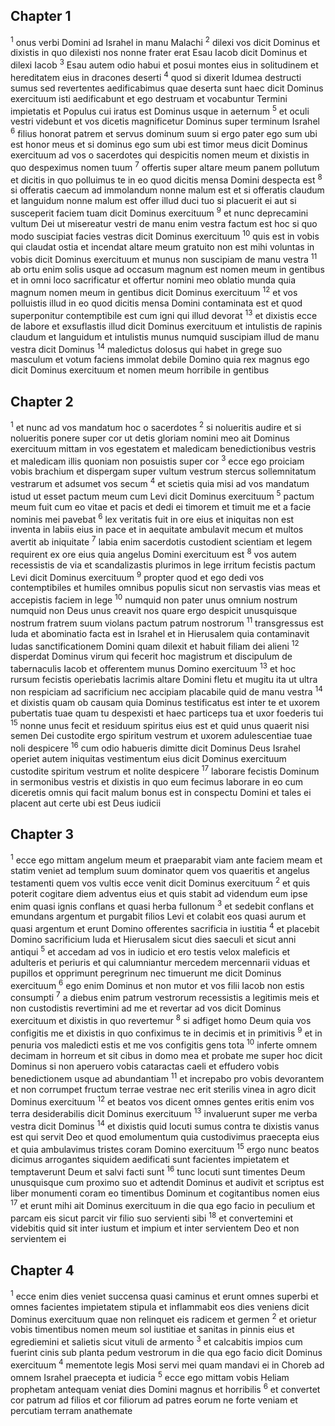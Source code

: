 ## Chapter 1

<sup>1</sup> onus verbi Domini ad Israhel in manu Malachi
<sup>2</sup> dilexi vos dicit Dominus et dixistis in quo dilexisti nos nonne frater erat Esau Iacob dicit Dominus et dilexi Iacob
<sup>3</sup> Esau autem odio habui et posui montes eius in solitudinem et hereditatem eius in dracones deserti
<sup>4</sup> quod si dixerit Idumea destructi sumus sed revertentes aedificabimus quae deserta sunt haec dicit Dominus exercituum isti aedificabunt et ego destruam et vocabuntur Termini impietatis et Populus cui iratus est Dominus usque in aeternum
<sup>5</sup> et oculi vestri videbunt et vos dicetis magnificetur Dominus super terminum Israhel
<sup>6</sup> filius honorat patrem et servus dominum suum si ergo pater ego sum ubi est honor meus et si dominus ego sum ubi est timor meus dicit Dominus exercituum ad vos o sacerdotes qui despicitis nomen meum et dixistis in quo despeximus nomen tuum
<sup>7</sup> offertis super altare meum panem pollutum et dicitis in quo polluimus te in eo quod dicitis mensa Domini despecta est
<sup>8</sup> si offeratis caecum ad immolandum nonne malum est et si offeratis claudum et languidum nonne malum est offer illud duci tuo si placuerit ei aut si susceperit faciem tuam dicit Dominus exercituum
<sup>9</sup> et nunc deprecamini vultum Dei ut misereatur vestri de manu enim vestra factum est hoc si quo modo suscipiat facies vestras dicit Dominus exercituum
<sup>10</sup> quis est in vobis qui claudat ostia et incendat altare meum gratuito non est mihi voluntas in vobis dicit Dominus exercituum et munus non suscipiam de manu vestra
<sup>11</sup> ab ortu enim solis usque ad occasum magnum est nomen meum in gentibus et in omni loco sacrificatur et offertur nomini meo oblatio munda quia magnum nomen meum in gentibus dicit Dominus exercituum
<sup>12</sup> et vos polluistis illud in eo quod dicitis mensa Domini contaminata est et quod superponitur contemptibile est cum igni qui illud devorat
<sup>13</sup> et dixistis ecce de labore et exsuflastis illud dicit Dominus exercituum et intulistis de rapinis claudum et languidum et intulistis munus numquid suscipiam illud de manu vestra dicit Dominus
<sup>14</sup> maledictus dolosus qui habet in grege suo masculum et votum faciens immolat debile Domino quia rex magnus ego dicit Dominus exercituum et nomen meum horribile in gentibus
## Chapter 2

<sup>1</sup> et nunc ad vos mandatum hoc o sacerdotes
<sup>2</sup> si nolueritis audire et si nolueritis ponere super cor ut detis gloriam nomini meo ait Dominus exercituum mittam in vos egestatem et maledicam benedictionibus vestris et maledicam illis quoniam non posuistis super cor
<sup>3</sup> ecce ego proiciam vobis brachium et dispergam super vultum vestrum stercus sollemnitatum vestrarum et adsumet vos secum
<sup>4</sup> et scietis quia misi ad vos mandatum istud ut esset pactum meum cum Levi dicit Dominus exercituum
<sup>5</sup> pactum meum fuit cum eo vitae et pacis et dedi ei timorem et timuit me et a facie nominis mei pavebat
<sup>6</sup> lex veritatis fuit in ore eius et iniquitas non est inventa in labiis eius in pace et in aequitate ambulavit mecum et multos avertit ab iniquitate
<sup>7</sup> labia enim sacerdotis custodient scientiam et legem requirent ex ore eius quia angelus Domini exercituum est
<sup>8</sup> vos autem recessistis de via et scandalizastis plurimos in lege irritum fecistis pactum Levi dicit Dominus exercituum
<sup>9</sup> propter quod et ego dedi vos contemptibiles et humiles omnibus populis sicut non servastis vias meas et accepistis faciem in lege
<sup>10</sup> numquid non pater unus omnium nostrum numquid non Deus unus creavit nos quare ergo despicit unusquisque nostrum fratrem suum violans pactum patrum nostrorum
<sup>11</sup> transgressus est Iuda et abominatio facta est in Israhel et in Hierusalem quia contaminavit Iudas sanctificationem Domini quam dilexit et habuit filiam dei alieni
<sup>12</sup> disperdat Dominus virum qui fecerit hoc magistrum et discipulum de tabernaculis Iacob et offerentem munus Domino exercituum
<sup>13</sup> et hoc rursum fecistis operiebatis lacrimis altare Domini fletu et mugitu ita ut ultra non respiciam ad sacrificium nec accipiam placabile quid de manu vestra
<sup>14</sup> et dixistis quam ob causam quia Dominus testificatus est inter te et uxorem pubertatis tuae quam tu despexisti et haec particeps tua et uxor foederis tui
<sup>15</sup> nonne unus fecit et residuum spiritus eius est et quid unus quaerit nisi semen Dei custodite ergo spiritum vestrum et uxorem adulescentiae tuae noli despicere
<sup>16</sup> cum odio habueris dimitte dicit Dominus Deus Israhel operiet autem iniquitas vestimentum eius dicit Dominus exercituum custodite spiritum vestrum et nolite despicere
<sup>17</sup> laborare fecistis Dominum in sermonibus vestris et dixistis in quo eum fecimus laborare in eo cum diceretis omnis qui facit malum bonus est in conspectu Domini et tales ei placent aut certe ubi est Deus iudicii
## Chapter 3

<sup>1</sup> ecce ego mittam angelum meum et praeparabit viam ante faciem meam et statim veniet ad templum suum dominator quem vos quaeritis et angelus testamenti quem vos vultis ecce venit dicit Dominus exercituum
<sup>2</sup> et quis poterit cogitare diem adventus eius et quis stabit ad videndum eum ipse enim quasi ignis conflans et quasi herba fullonum
<sup>3</sup> et sedebit conflans et emundans argentum et purgabit filios Levi et colabit eos quasi aurum et quasi argentum et erunt Domino offerentes sacrificia in iustitia
<sup>4</sup> et placebit Domino sacrificium Iuda et Hierusalem sicut dies saeculi et sicut anni antiqui
<sup>5</sup> et accedam ad vos in iudicio et ero testis velox maleficis et adulteris et periuris et qui calumniantur mercedem mercennarii viduas et pupillos et opprimunt peregrinum nec timuerunt me dicit Dominus exercituum
<sup>6</sup> ego enim Dominus et non mutor et vos filii Iacob non estis consumpti
<sup>7</sup> a diebus enim patrum vestrorum recessistis a legitimis meis et non custodistis revertimini ad me et revertar ad vos dicit Dominus exercituum et dixistis in quo revertemur
<sup>8</sup> si adfiget homo Deum quia vos configitis me et dixistis in quo confiximus te in decimis et in primitivis
<sup>9</sup> et in penuria vos maledicti estis et me vos configitis gens tota
<sup>10</sup> inferte omnem decimam in horreum et sit cibus in domo mea et probate me super hoc dicit Dominus si non aperuero vobis cataractas caeli et effudero vobis benedictionem usque ad abundantiam
<sup>11</sup> et increpabo pro vobis devorantem et non corrumpet fructum terrae vestrae nec erit sterilis vinea in agro dicit Dominus exercituum
<sup>12</sup> et beatos vos dicent omnes gentes eritis enim vos terra desiderabilis dicit Dominus exercituum
<sup>13</sup> invaluerunt super me verba vestra dicit Dominus
<sup>14</sup> et dixistis quid locuti sumus contra te dixistis vanus est qui servit Deo et quod emolumentum quia custodivimus praecepta eius et quia ambulavimus tristes coram Domino exercituum
<sup>15</sup> ergo nunc beatos dicimus arrogantes siquidem aedificati sunt facientes impietatem et temptaverunt Deum et salvi facti sunt
<sup>16</sup> tunc locuti sunt timentes Deum unusquisque cum proximo suo et adtendit Dominus et audivit et scriptus est liber monumenti coram eo timentibus Dominum et cogitantibus nomen eius
<sup>17</sup> et erunt mihi ait Dominus exercituum in die qua ego facio in peculium et parcam eis sicut parcit vir filio suo servienti sibi
<sup>18</sup> et convertemini et videbitis quid sit inter iustum et impium et inter servientem Deo et non servientem ei
## Chapter 4

<sup>1</sup> ecce enim dies veniet succensa quasi caminus et erunt omnes superbi et omnes facientes impietatem stipula et inflammabit eos dies veniens dicit Dominus exercituum quae non relinquet eis radicem et germen
<sup>2</sup> et orietur vobis timentibus nomen meum sol iustitiae et sanitas in pinnis eius et egrediemini et salietis sicut vituli de armento
<sup>3</sup> et calcabitis impios cum fuerint cinis sub planta pedum vestrorum in die qua ego facio dicit Dominus exercituum
<sup>4</sup> mementote legis Mosi servi mei quam mandavi ei in Choreb ad omnem Israhel praecepta et iudicia
<sup>5</sup> ecce ego mittam vobis Heliam prophetam antequam veniat dies Domini magnus et horribilis
<sup>6</sup> et convertet cor patrum ad filios et cor filiorum ad patres eorum ne forte veniam et percutiam terram anathemate